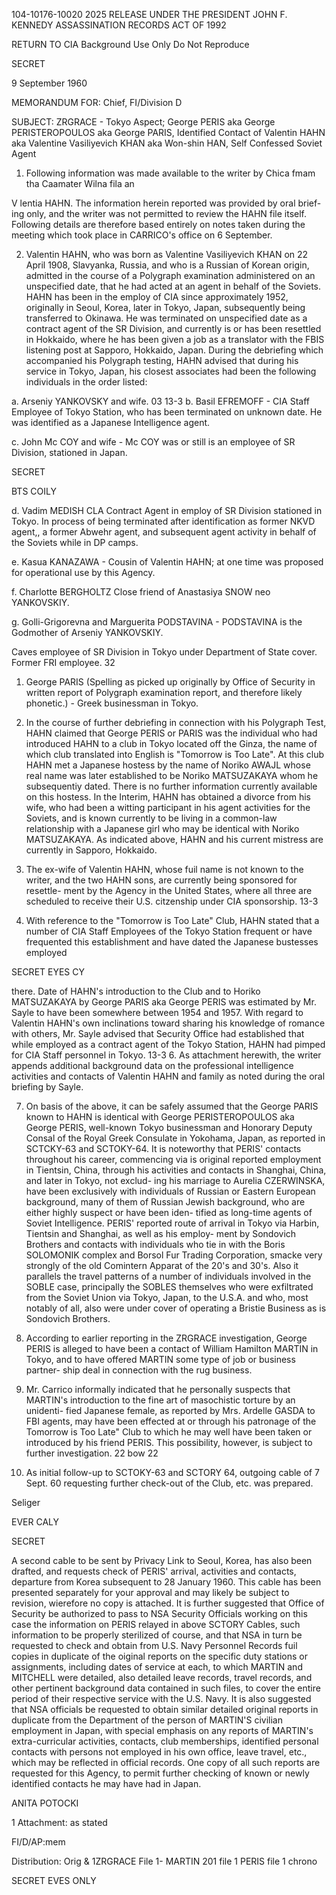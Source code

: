104-10176-10020 2025 RELEASE UNDER THE PRESIDENT JOHN F. KENNEDY ASSASSINATION RECORDS ACT OF 1992

RETURN TO CIA
Background Use Only
Do Not Reproduce

SECRET

9 September 1960

MEMORANDUM FOR: Chief, FI/Division D

SUBJECT: ZRGRACE - Tokyo Aspect;
George PERIS aka George PERISTEROPOULOS aka
George PARIS, Identified Contact of Valentin HAHN
aka Valentine Vasiliyevich KHAN aka Won-shin HAN,
Self Confessed Soviet Agent

1. Following information was made available to the writer by
Chica fmam tha Caamater Wilna fila an

V lentia HAHN. The information herein reported was provided by oral brief-
ing only, and the writer was not permitted to review the HAHN file itself.
Following details are therefore based entirely on notes taken during the
meeting which took place in CARRICO's office on 6 September.

2. Valentin HAHN, who was born as Valentine Vasiliyevich KHAN on
22 April 1908, Slavyanka, Russia, and who is a Russian of Korean origin,
admitted in the course of a Polygraph examination administered on an
unspecified date, that he had acted at an agent in behalf of the Soviets. HAHN
has been in the employ of CIA since approximately 1952, originally in Seoul,
Korea, later in Tokyo, Japan, subsequently being transferred to Okinawa.
He was terminated on unspecified date as a contract agent of the SR Division,
and currently is or has been resettled in Hokkaido, where he has been given a
job as a translator with the FBIS listening post at Sapporo, Hokkaido, Japan.
During the debriefing which accompanied his Polygraph testing, HAHN advised
that during his service in Tokyo, Japan, his closest associates had been the
following individuals in the order listed:

a. Arseniy YANKOVSKY and wife.
03 13-3
b. Basil EFREMOFF - CIA Staff Employee of Tokyo Station, who
has been terminated on unknown date. He was identified as a
Japanese Intelligence agent.

c. John Mc COY and wife - Mc COY was or still is an employee of
SR Division, stationed in Japan.

SECRET

BTS COILY

d. Vadim MEDISH CLA Contract Agent in employ of SR Division
stationed in Tokyo. In process of being terminated after
identification as former NKVD agent,, a former Abwehr agent,
and subsequent agent activity in behalf of the Soviets while in
DP camps.

e. Kasua KANAZAWA - Cousin of Valentin HAHN; at one time was
proposed for operational use by this Agency.

f. Charlotte BERGHOLTZ Close friend of Anastasiya SNOW neo
YANKOVSKIY.

g. Golli-Grigorevna and Marguerita PODSTAVINA - PODSTAVINA
is the Godmother of Arseniy YANKOVSKIY.

Caves employee of SR Division
in Tokyo under Department of State cover. Former FRI
employee.
32
1. George PARIS (Spelling as picked up originally by Office of
Security in written report of Polygraph examination report, and
therefore likely phonetic.) - Greek businessman in Tokyo.

3. In the course of further debriefing in connection with his Polygraph
Test, HAHN claimed that George PERIS or PARIS was the individual who had
introduced HAHN to a club in Tokyo located off the Ginza, the name of which
club translated into English is "Tomorrow is Too Late". At this club HAHN
met a Japanese hostess by the name of Noriko AWAJL whose real name was
later established to be Noriko MATSUZAKAYA whom he subsequentiy dated.
There is no further information currently available on this hostess. In the
Interim, HAHN has obtained a divorce from his wife, who had been a witting
participant in his agent activities for the Soviets, and is known currently to be
living in a common-law relationship with a Japanese girl who may be identical
with Noriko MATSUZAKAYA. As indicated above, HAHN and his current
mistress are currently in Sapporo, Hokkaido.

4. The ex-wife of Valentin HAHN, whose fuil name is not known to the
writer, and the two HAHN sons, are currently being sponsored for resettle-
ment by the Agency in the United States, where all three are scheduled to
receive their U.S. citzenship under CIA sponsorship.
13-3
5. With reference to the "Tomorrow is Too Late" Club, HAHN stated
that a number of CIA Staff Employees of the Tokyo Station frequent or have
frequented this establishment and have dated the Japanese bustesses employed

SECRET
EYES CY

there. Date of HAHN's introduction to the Club and to Horiko MATSUZAKAYA
by George PARIS aka George PERIS was estimated by Mr. Sayle to have been
somewhere between 1954 and 1957. With regard to Valentin HAHN's own
inclinations toward sharing his knowledge of romance with others, Mr. Sayle
advised that Security Office had established that while employed as a contract
agent of the Tokyo Station, HAHN had pimped for CIA Staff personnel in Tokyo.
13-3
6. As attachment herewith, the writer appends additional background
data on the professional intelligence activities and contacts of Valentin HAHN
and family as noted during the oral briefing by Sayle.

7. On basis of the above, it can be safely assumed that the George
PARIS known to HAHN is identical with George PERISTEROPOULOS aka
George PERIS, well-known Tokyo businessman and Honorary Deputy Consal
of the Royal Greek Consulate in Yokohama, Japan, as reported in SCTCKY-63
and SCTOKY-64. It is noteworthy that PERIS' contacts throughout his career,
commencing via is original reported employment in Tientsin, China, through
his activities and contacts in Shanghai, China, and later in Tokyo, not exclud-
ing his marriage to Aurelia CZERWINSKA, have been exclusively with
individuals of Russian or Eastern European background, many of them of
Russian Jewish background, who are either highly suspect or have been iden-
tified as long-time agents of Soviet Intelligence. PERIS' reported route of
arrival in Tokyo via Harbin, Tientsin and Shanghai, as well as his employ-
ment by Sondovich Brothers and contacts with individuals who tie in with the
Boris SOLOMONIK complex and Borsol Fur Trading Corporation, smacke
very strongly of the old Comintern Apparat of the 20's and 30's. Also it
parallels the travel patterns of a number of individuals involved in the SOBLE
case, principally the SOBLES themselves who were exfiltrated from the
Soviet Union via Tokyo, Japan, to the U.S.A. and who, most notably of all,
also were under cover of operating a Bristie Business as is Sondovich Brothers.

8. According to earlier reporting in the ZRGRACE investigation,
George PERIS is alleged to have been a contact of William Hamilton MARTIN
in Tokyo, and to have offered MARTIN some type of job or business partner-
ship deal in connection with the rug business.

9. Mr. Carrico informally indicated that he personally suspects that
MARTIN's introduction to the fine art of masochistic torture by an unidenti-
fied Japanese female, as reported by Mrs. Ardelle GASDA to FBI agents,
may have been effected at or through his patronage of the Tomorrow is Too
Late" Club to which he may well have been taken or introduced by his friend
PERIS. This possibility, however, is subject to further investigation.
22
bow
22
10. As initial follow-up to SCTOKY-63 and SCTORY 64, outgoing cable
of 7 Sept. 60 requesting further check-out of the Club, etc. was prepared.

Seliger

EVER CALY

SECRET

A second cable to be sent by Privacy Link to Seoul, Korea, has also been
drafted, and requests check of PERIS' arrival, activities and contacts,
departure from Korea subsequent to 28 January 1960. This cable has been
presented separately for your approval and may likely be subject to revision,
wierefore no copy is attached. It is further suggested that Office of Security
be authorized to pass to NSA Security Officials working on this case the
information on PERIS relayed in above SCTORY Cables, such information to
be properly sterilized of course, and that NSA in turn be requested to check
and obtain from U.S. Navy Personnel Records fuil copies in duplicate of the
oiginal reports on the specific duty stations or assignments, including dates
of service at each, to which MARTIN and MITCHELL were detailed, also
detailed leave records, travel records, and other pertinent background data
contained in such files, to cover the entire period of their respective service
with the U.S. Navy. It is also suggested that NSA officials be requested to
obtain similar detailed original reports in duplicate from the Department of
the person of MARTIN'S civilian employment in Japan,
with special emphasis on any reports of MARTIN's extra-curricular activities,
contacts, club memberships, identified personal contacts with persons not
employed in his own office, leave travel, etc., which may be reflected in
official records. One copy of all such reports are requested for this Agency,
to permit further checking of known or newly identified contacts he may have
had in Japan.

ANITA POTOCKI

1 Attachment: as stated

FI/D/AP:mem

Distribution:
Orig & 1ZRGRACE File
1- MARTIN 201 file
1
PERIS file
1 chrono

SECRET
EVES ONLY
